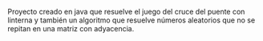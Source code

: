 Proyecto creado en java que resuelve el juego del cruce del puente con linterna y también un algoritmo que resuelve números aleatorios que no se repitan en una matriz con adyacencia.